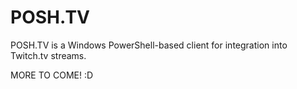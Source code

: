 # POSH.TV
POSH.TV is a Windows PowerShell-based client for integration into Twitch.tv streams.

MORE TO COME! :D
